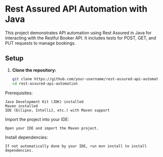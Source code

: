 # Rest Assured API Automation with Java

This project demonstrates API automation using Rest Assured in Java for interacting with the Restful Booker API. It includes tests for POST, GET, and PUT requests to manage bookings.

## Setup

1. **Clone the repository:**

   ```bash
   git clone https://github.com/your-username/rest-assured-api-automation.git
   cd rest-assured-api-automation
   
Prerequisites:

    Java Development Kit (JDK) installed
    Maven installed
    IDE (Eclipse, IntelliJ, etc.) with Maven support

Import the project into your IDE:

    Open your IDE and import the Maven project.

Install dependencies:

    If not automatically done by your IDE, run mvn install to install dependencies.
